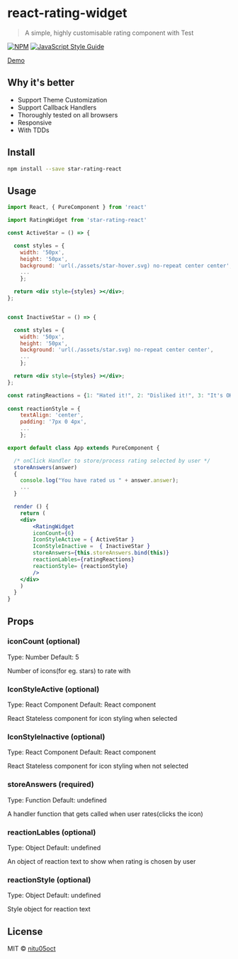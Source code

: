 # react-rating-widget

> A simple, highly customisable rating component with Test

[![NPM](https://img.shields.io/npm/v/react-rating-widget.svg)](https://www.npmjs.com/package/react-rating-widget) [![JavaScript Style Guide](https://img.shields.io/badge/code_style-standard-brightgreen.svg)](https://standardjs.com)

[Demo](//nitu05oct.github.io/react-rating-widget/)

## Why it's better

 - Support Theme Customization
 - Support Callback Handlers
 - Thoroughly tested on all browsers
 - Responsive
 - With TDDs

## Install

```bash
npm install --save star-rating-react
```

## Usage

```jsx
import React, { PureComponent } from 'react'

import RatingWidget from 'star-rating-react'

const ActiveStar = () => {

  const styles = {
    width: '50px',
    height: '50px',
    background: 'url(./assets/star-hover.svg) no-repeat center center',
    ...
    }; 

  return <div style={styles} ></div>;
};


const InactiveStar = () => {

  const styles = {
    width: '50px',
    height: '50px',
    background: 'url(./assets/star.svg) no-repeat center center',
    ...
    };

  return <div style={styles} ></div>;
};

const ratingReactions = {1: "Hated it!", 2: "Disliked it!", 3: "It's OK!", 4: "Liked it!", 5: "Loved it!"};
    
const reactionStyle = {
    textAlign: 'center',
    padding: '7px 0 4px',
    ...
    };

export default class App extends PureComponent {

  /* onClick Handler to store/process rating selected by user */ 
  storeAnswers(answer)
  {
  	console.log("You have rated us " + answer.answer);
  	...
  }

  render () {
    return (
    <div>
        <RatingWidget 
		iconCount={6}
		IconStyleActive = { ActiveStar }
		IconStyleInactive =  { InactiveStar }
		storeAnswers={this.storeAnswers.bind(this)}
		reactionLables={ratingReactions}
		reactionStyle= {reactionStyle}
        />
    </div>
    )
  }
}
```

## Props

### iconCount  (optional)

Type: Number Default: 5

Number of icons(for eg. stars) to rate with

### IconStyleActive  (optional)

Type: React Component  Default: React component

React Stateless component for icon styling when selected

### IconStyleInactive  (optional)

Type: React Component  Default: React component

React Stateless component for icon styling when not selected

### storeAnswers (required)

Type: Function  Default: undefined

A handler function that gets called when user rates(clicks the icon)

### reactionLables (optional) 

Type: Object  Default: undefined 

An object of reaction text to show when rating is chosen by user

### reactionStyle (optional) 

Type: Object  Default: undefined 

Style object for reaction text

## License

MIT © [nitu05oct](https://github.com/nitu05oct)
